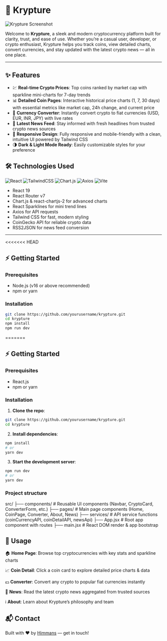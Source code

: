 # 🚀 Krypture

![Krypture Screenshot](public/src/assets/pic1.png)

Welcome to **Krypture**, a sleek and modern cryptocurrency platform built for clarity, trust, and ease of use. Whether you’re a casual user, developer, or crypto enthusiast, Krypture helps you track coins, view detailed charts, convert currencies, and stay updated with the latest crypto news — all in one place.

---

## ✨ Features

- 💹 **Real-time Crypto Prices**: Top coins ranked by market cap with sparkline mini-charts for 7-day trends
- 📊 **Detailed Coin Pages**: Interactive historical price charts (1, 7, 30 days) with essential metrics like market cap, 24h change, and current price
- 💱 **Currency Converter**: Instantly convert crypto to fiat currencies (USD, EUR, INR, JPY) with live rates
- 📰 **Latest News Feed**: Stay informed with fresh headlines from trusted crypto news sources
- 📱 **Responsive Design**: Fully responsive and mobile-friendly with a clean, intuitive UI powered by Tailwind CSS
- 🌗 **Dark & Light Mode Ready**: Easily customizable styles for your preference


## 🛠 Technologies Used

![React](https://img.shields.io/badge/React-19.1.0-blue?logo=react&logoColor=white)
![TailwindCSS](https://img.shields.io/badge/Tailwind_CSS-v3.4.17-blue?logo=tailwind-css&logoColor=white)
![Chart.js](https://img.shields.io/badge/Chart.js-v4.4.9-orange?logo=chartdotjs)
![Axios](https://img.shields.io/badge/Axios-v1.9.0-red)
![Vite](https://img.shields.io/badge/Vite-v6.3.5-green)

- React 19
- React Router v7
- Chart.js & react-chartjs-2 for advanced charts
- React Sparklines for mini trend lines
- Axios for API requests
- Tailwind CSS for fast, modern styling
- CoinGecko API for reliable crypto data
- RSS2JSON for news feed conversion

---

<<<<<<< HEAD
## ⚡ Getting Started

### Prerequisites

- Node.js (v16 or above recommended)
- npm or yarn

### Installation

```bash
git clone https://github.com/yourusername/krypture.git
cd krypture
npm install
npm run dev
```
=======

## ⚡ Getting Started


### Prerequisites

- React.js 
- npm or yarn


### Installation

1. **Clone the repo**:
   
```bash
git clone https://github.com/yourusername/krypture.git
cd krypture
```


2. **Install dependencies**:

```bash
npm install
# or
yarn dev
```


3. **Start the development server**:

```bash
npm run dev
# or
yarn dev
```


### Project structure

src/
├── components/         # Reusable UI components (Navbar, CryptoCard, ConverterForm, etc.)
├── pages/              # Main page components (Home, CoinPage, Converter, About, News)
├── services/           # API service functions (coinCurrencyAPI, coinDetailAPI, newsApi)
├── App.jsx             # Root app component with routes
├── main.jsx            # React DOM render & app bootstrap




## 🚩 Usage
🏠 **Home Page**: Browse top cryptocurrencies with key stats and sparkline charts

📈 **Coin Detail**: Click a coin card to explore detailed price charts & data

💵 **Converter**: Convert any crypto to popular fiat currencies instantly

📰 **News**: Read the latest crypto news aggregated from trusted sources

ℹ️ **About**: Learn about Krypture’s philosophy and team



## 📬 Contact
Built with ❤️ by [Himmans](https://github.com/Himmans15) — get in touch!

